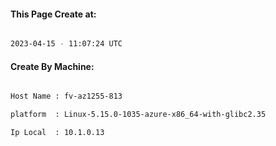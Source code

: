 
   
#### This Page Create at:

```bash

2023-04-15 - 11:07:24 UTC

```

#### Create By Machine:

```bash

Host Name : fv-az1255-813

platform  : Linux-5.15.0-1035-azure-x86_64-with-glibc2.35

Ip Local  : 10.1.0.13

```

